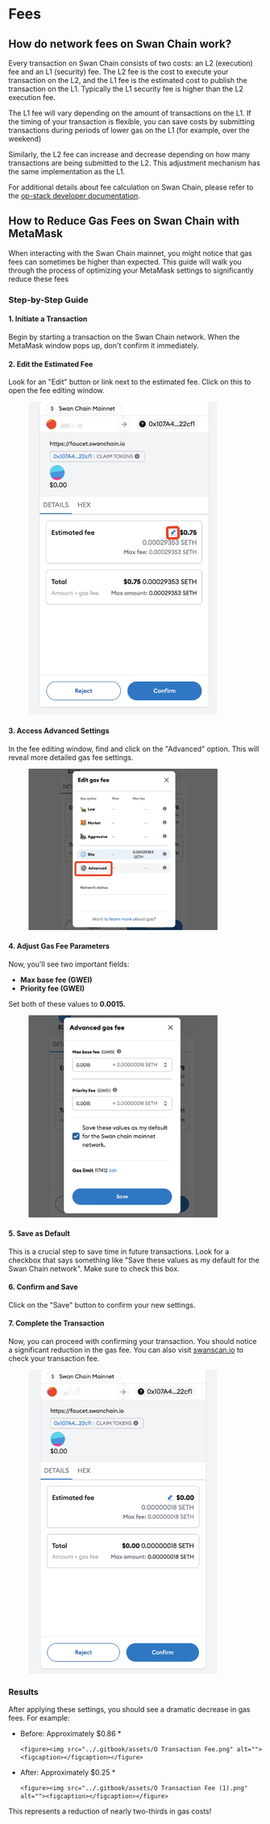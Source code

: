 # Fees

## How do network fees on Swan Chain work?[​](https://docs.base.org/docs/fees#how-do-network-fees-on-base-work) <a href="#how-do-network-fees-on-base-work" id="how-do-network-fees-on-base-work"></a>

Every transaction on Swan Chain consists of two costs: an L2 (execution) fee and an L1 (security) fee. The L2 fee is the cost to execute your transaction on the L2, and the L1 fee is the estimated cost to publish the transaction on the L1. Typically the L1 security fee is higher than the L2 execution fee.

The L1 fee will vary depending on the amount of transactions on the L1. If the timing of your transaction is flexible, you can save costs by submitting transactions during periods of lower gas on the L1 (for example, over the weekend)

Similarly, the L2 fee can increase and decrease depending on how many transactions are being submitted to the L2. This adjustment mechanism has the same implementation as the L1.

For additional details about fee calculation on Swan Chain, please refer to the [op-stack developer documentation](https://community.optimism.io/docs/developers/build/transaction-fees/).

## How to Reduce Gas Fees on Swan Chain with MetaMask

When interacting with the Swan Chain mainnet, you might notice that gas fees can sometimes be higher than expected. This guide will walk you through the process of optimizing your MetaMask settings to significantly reduce these fees

### Step-by-Step Guide

#### 1. Initiate a Transaction

Begin by starting a transaction on the Swan Chain network. When the MetaMask window pops up, don't confirm it immediately.

#### 2. Edit the Estimated Fee

Look for an "Edit" button or link next to the estimated fee. Click on this to open the fee editing window.

<figure><img src="../.gitbook/assets/DETAILS HEX.png" alt="" width="375"><figcaption></figcaption></figure>

#### 3. Access Advanced Settings

In the fee editing window, find and click on the "Advanced" option. This will reveal more detailed gas fee settings.

<figure><img src="../.gitbook/assets/Edit gas fee.png" alt="" width="375"><figcaption></figcaption></figure>

#### 4. Adjust Gas Fee Parameters

Now, you'll see two important fields:

* **Max base fee (GWEI)**
* **Priority fee (GWEI)**

Set both of these values to **0.0015.**

<figure><img src="../.gitbook/assets/= 0.00000018 SETH.png" alt="" width="375"><figcaption></figcaption></figure>

#### 5. Save as Default

This is a crucial step to save time in future transactions. Look for a checkbox that says something like "Save these values as my default for the Swan Chain network". Make sure to check this box.

#### 6. Confirm and Save

Click on the "Save" button to confirm your new settings.

#### 7. Complete the Transaction

Now, you can proceed with confirming your transaction. You should notice a significant reduction in the gas fee. You can also visit [swanscan.io](https://swanscan.io) to check your transaction fee. &#x20;

<figure><img src="../.gitbook/assets/Max fee 0.00000018 SETH.png" alt="" width="375"><figcaption></figcaption></figure>

### Results

After applying these settings, you should see a dramatic decrease in gas fees. For example:

* Before: Approximately $0.86&#x20;
  *

      <figure><img src="../.gitbook/assets/O Transaction Fee.png" alt=""><figcaption></figcaption></figure>
* After: Approximately $0.25&#x20;
  *

      <figure><img src="../.gitbook/assets/O Transaction Fee (1).png" alt=""><figcaption></figcaption></figure>

This represents a reduction of nearly two-thirds in gas costs!

